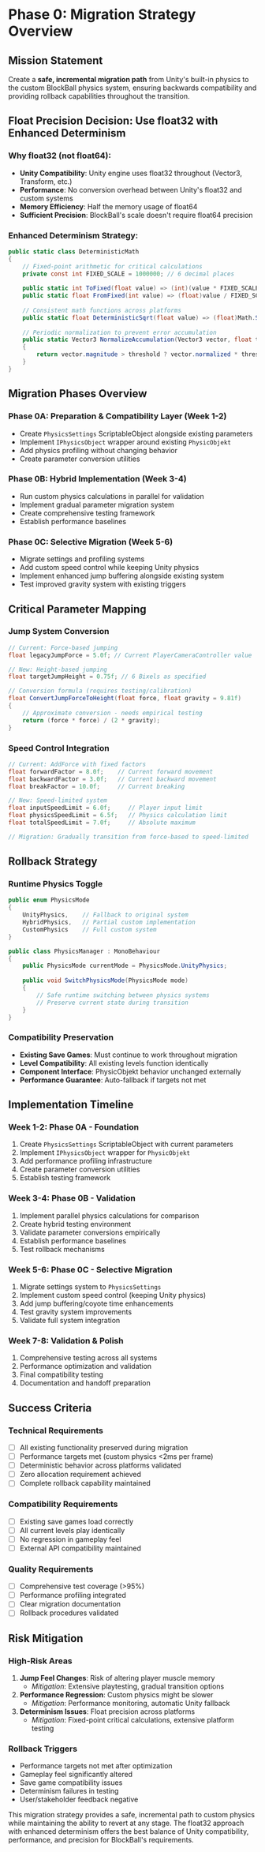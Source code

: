 # Phase 0: Migration Strategy Overview

## Mission Statement
Create a **safe, incremental migration path** from Unity's built-in physics to the custom BlockBall physics system, ensuring backwards compatibility and providing rollback capabilities throughout the transition.

## Float Precision Decision: Use float32 with Enhanced Determinism

### **Why float32 (not float64):**
- **Unity Compatibility**: Unity engine uses float32 throughout (Vector3, Transform, etc.)
- **Performance**: No conversion overhead between Unity's float32 and custom systems
- **Memory Efficiency**: Half the memory usage of float64
- **Sufficient Precision**: BlockBall's scale doesn't require float64 precision

### **Enhanced Determinism Strategy:**
```csharp
public static class DeterministicMath
{
    // Fixed-point arithmetic for critical calculations
    private const int FIXED_SCALE = 1000000; // 6 decimal places
    
    public static int ToFixed(float value) => (int)(value * FIXED_SCALE);
    public static float FromFixed(int value) => (float)value / FIXED_SCALE;
    
    // Consistent math functions across platforms
    public static float DeterministicSqrt(float value) => (float)Math.Sqrt((double)value);
    
    // Periodic normalization to prevent error accumulation
    public static Vector3 NormalizeAccumulation(Vector3 vector, float threshold = 1000f)
    {
        return vector.magnitude > threshold ? vector.normalized * threshold : vector;
    }
}
```

## Migration Phases Overview

### **Phase 0A: Preparation & Compatibility Layer (Week 1-2)**
- Create `PhysicsSettings` ScriptableObject alongside existing parameters
- Implement `IPhysicsObject` wrapper around existing `PhysicObjekt`
- Add physics profiling without changing behavior
- Create parameter conversion utilities

### **Phase 0B: Hybrid Implementation (Week 3-4)**
- Run custom physics calculations in parallel for validation
- Implement gradual parameter migration system
- Create comprehensive testing framework
- Establish performance baselines

### **Phase 0C: Selective Migration (Week 5-6)**
- Migrate settings and profiling systems
- Add custom speed control while keeping Unity physics
- Implement enhanced jump buffering alongside existing system
- Test improved gravity system with existing triggers

## Critical Parameter Mapping

### **Jump System Conversion**
```csharp
// Current: Force-based jumping
float legacyJumpForce = 5.0f; // Current PlayerCameraController value

// New: Height-based jumping  
float targetJumpHeight = 0.75f; // 6 Bixels as specified

// Conversion formula (requires testing/calibration)
float ConvertJumpForceToHeight(float force, float gravity = 9.81f)
{
    // Approximate conversion - needs empirical testing
    return (force * force) / (2 * gravity);
}
```

### **Speed Control Integration**
```csharp
// Current: AddForce with fixed factors
float forwardFactor = 8.0f;    // Current forward movement
float backwardFactor = 3.0f;   // Current backward movement
float breakFactor = 10.0f;     // Current breaking

// New: Speed-limited system
float inputSpeedLimit = 6.0f;     // Player input limit
float physicsSpeedLimit = 6.5f;   // Physics calculation limit  
float totalSpeedLimit = 7.0f;     // Absolute maximum

// Migration: Gradually transition from force-based to speed-limited
```

## Rollback Strategy

### **Runtime Physics Toggle**
```csharp
public enum PhysicsMode
{
    UnityPhysics,    // Fallback to original system
    HybridPhysics,   // Partial custom implementation
    CustomPhysics    // Full custom system
}

public class PhysicsManager : MonoBehaviour
{
    public PhysicsMode currentMode = PhysicsMode.UnityPhysics;
    
    public void SwitchPhysicsMode(PhysicsMode mode)
    {
        // Safe runtime switching between physics systems
        // Preserve current state during transition
    }
}
```

### **Compatibility Preservation**
- **Existing Save Games**: Must continue to work throughout migration
- **Level Compatibility**: All existing levels function identically
- **Component Interface**: PhysicObjekt behavior unchanged externally
- **Performance Guarantee**: Auto-fallback if targets not met

## Implementation Timeline

### **Week 1-2: Phase 0A - Foundation**
1. Create `PhysicsSettings` ScriptableObject with current parameters
2. Implement `IPhysicsObject` wrapper for `PhysicObjekt`
3. Add performance profiling infrastructure
4. Create parameter conversion utilities
5. Establish testing framework

### **Week 3-4: Phase 0B - Validation**
1. Implement parallel physics calculations for comparison
2. Create hybrid testing environment
3. Validate parameter conversions empirically
4. Establish performance baselines
5. Test rollback mechanisms

### **Week 5-6: Phase 0C - Selective Migration**
1. Migrate settings system to `PhysicsSettings`
2. Implement custom speed control (keeping Unity physics)
3. Add jump buffering/coyote time enhancements
4. Test gravity system improvements
5. Validate full system integration

### **Week 7-8: Validation & Polish**
1. Comprehensive testing across all systems
2. Performance optimization and validation
3. Final compatibility testing
4. Documentation and handoff preparation

## Success Criteria

### **Technical Requirements**
- [ ] All existing functionality preserved during migration
- [ ] Performance targets met (custom physics <2ms per frame)
- [ ] Deterministic behavior across platforms validated
- [ ] Zero allocation requirement achieved
- [ ] Complete rollback capability maintained

### **Compatibility Requirements**
- [ ] Existing save games load correctly
- [ ] All current levels play identically
- [ ] No regression in gameplay feel
- [ ] External API compatibility maintained

### **Quality Requirements**
- [ ] Comprehensive test coverage (>95%)
- [ ] Performance profiling integrated
- [ ] Clear migration documentation
- [ ] Rollback procedures validated

## Risk Mitigation

### **High-Risk Areas**
1. **Jump Feel Changes**: Risk of altering player muscle memory
   - *Mitigation*: Extensive playtesting, gradual transition options
2. **Performance Regression**: Custom physics might be slower
   - *Mitigation*: Performance monitoring, automatic Unity fallback
3. **Determinism Issues**: Float precision across platforms
   - *Mitigation*: Fixed-point critical calculations, extensive platform testing

### **Rollback Triggers**
- Performance targets not met after optimization
- Gameplay feel significantly altered
- Save game compatibility issues
- Determinism failures in testing
- User/stakeholder feedback negative

This migration strategy provides a safe, incremental path to custom physics while maintaining the ability to revert at any stage. The float32 approach with enhanced determinism offers the best balance of Unity compatibility, performance, and precision for BlockBall's requirements.

